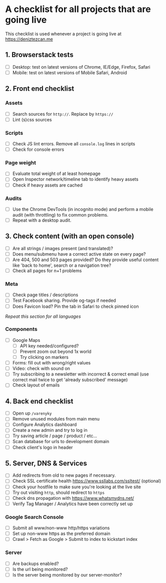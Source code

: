 # A checklist for all projects that are going live

This checklist is used whenever a project is going live at https://deniztezcan.me

## 1. Browserstack tests
- [ ] Desktop: test on latest versions of Chrome, IE/Edge, Firefox, Safari
- [ ] Mobile: test on latest versions of Mobile Safari, Android

## 2. Front end checklist

### Assets
- [ ] Search sources for `http://`. Replace by `https://`
- [ ] Lint (s)css sources

### Scripts
- [ ] Check JS lint errors. Remove all `console.log` lines in scripts
- [ ] Check for console errors

### Page weight
- [ ] Evaluate total weight of at least homepage
- [ ] Open Inspector network/timeline tab to identify heavy assets 
- [ ] Check if heavy assets are cached 

### Audits
- [ ] Use the Chrome DevTools (in incognito mode) and perform a mobile audit (with throttling) to fix common problems.
- [ ] Repeat with a desktop audit.

## 3. Check content (with an open console)
- [ ] Are all strings / images present (and translated)?
- [ ] Does menu/submenu have a correct active state on every page?
- [ ] Are 404, 500 and 503 pages provided? Do they provide useful content like 'back to home', search or a navigation tree?
- [ ] Check all pages for n+1 problems

### Meta
- [ ] Check page titles / descriptions
- [ ] Test Facebook sharing. Provide og-tags if needed
- [ ] Does Favicon load? Pin the tab in Safari to check pinned icon

_Repeat this section for all languages_

### Components
- [ ] Google Maps
    - [ ] API key needed/configured?
    - [ ] Prevent zoom out beyond 1x world
    - [ ] Try clicking on markers
- [ ] Forms: fill out with wrong/right values
- [ ] Video: check with sound on
- [ ] Try subscribing to a newsletter with incorrect & correct email (use correct mail twice to get 'already subscribed' message)
- [ ] Check layout of emails

## 4. Back end checklist
- [ ] Open up `/varenyky`
- [ ] Remove unused modules from main menu 
- [ ] Configure Analytics dashboard
- [ ] Create a new admin and try to log in
- [ ] Try saving article / page / product / etc...
- [ ] Scan database for urls to development domain
- [ ] Check client's logo in header

## 5. Server, DNS & Services
- [ ] Add redirects from old to new pages if necessary.
- [ ] Check SSL certificate health https://www.ssllabs.com/ssltest/ (optional)
- [ ] Check your hostfile to make sure you're looking at the live site
- [ ] Try out visiting `http`, should redirect to `https`
- [ ] Check dns propagation with https://www.whatsmydns.net/
- [ ] Verify Tag Manager / Analytics have been correctly set up

### Google Search Console
- [ ] Submit all www/non-www http/https variations
- [ ] Set up non-www https as the preferred domain 
- [ ] Crawl > Fetch as Google > Submit to index to kickstart index

### Server
- [ ] Are backups enabled?
- [ ] Is the url being monitored?
- [ ] Is the server being monitored by our server-monitor?
